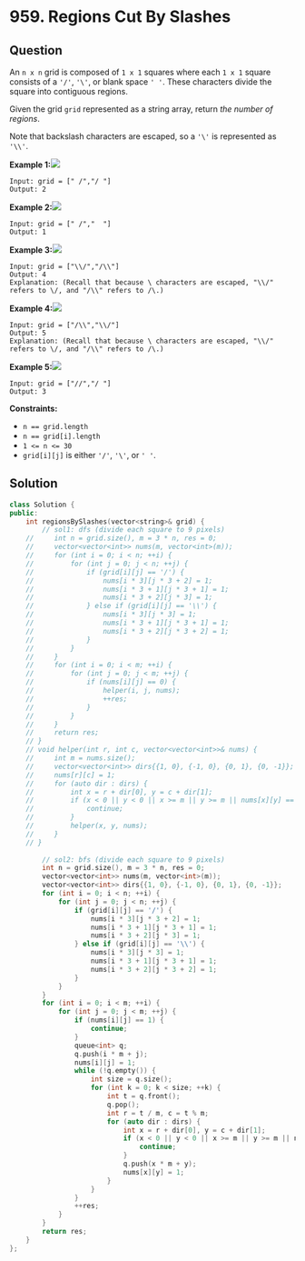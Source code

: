 # 959. Regions Cut By Slashes

## Question

An `n x n` grid is composed of `1 x 1` squares where each `1 x 1` square consists of a `'/'`, `'\'`, or blank space `' '`. These characters divide the square into contiguous regions.

Given the grid `grid` represented as a string array, return _the number of regions_.

Note that backslash characters are escaped, so a `'\'` is represented as `'\\'`.

**Example 1:**![](https://assets.leetcode.com/uploads/2018/12/15/1.png)

```text
Input: grid = [" /","/ "]
Output: 2
```

**Example 2:**![](https://assets.leetcode.com/uploads/2018/12/15/2.png)

```text
Input: grid = [" /","  "]
Output: 1
```

**Example 3:**![](https://assets.leetcode.com/uploads/2018/12/15/3.png)

```text
Input: grid = ["\\/","/\\"]
Output: 4
Explanation: (Recall that because \ characters are escaped, "\\/" refers to \/, and "/\\" refers to /\.)
```

**Example 4:**![](https://assets.leetcode.com/uploads/2018/12/15/4.png)

```text
Input: grid = ["/\\","\\/"]
Output: 5
Explanation: (Recall that because \ characters are escaped, "\\/" refers to \/, and "/\\" refers to /\.)
```

**Example 5:**![](https://assets.leetcode.com/uploads/2018/12/15/5.png)

```text
Input: grid = ["//","/ "]
Output: 3
```

**Constraints:**

* `n == grid.length`
* `n == grid[i].length`
* `1 <= n <= 30`
* `grid[i][j]` is either `'/'`, `'\'`, or `' '`.

## Solution

```cpp
class Solution {
public:
    int regionsBySlashes(vector<string>& grid) {
        // sol1: dfs (divide each square to 9 pixels)
    //     int n = grid.size(), m = 3 * n, res = 0;
    //     vector<vector<int>> nums(m, vector<int>(m));
    //     for (int i = 0; i < n; ++i) {
    //         for (int j = 0; j < n; ++j) {
    //             if (grid[i][j] == '/') {
    //                 nums[i * 3][j * 3 + 2] = 1;
    //                 nums[i * 3 + 1][j * 3 + 1] = 1;
    //                 nums[i * 3 + 2][j * 3] = 1;
    //             } else if (grid[i][j] == '\\') {
    //                 nums[i * 3][j * 3] = 1;
    //                 nums[i * 3 + 1][j * 3 + 1] = 1;
    //                 nums[i * 3 + 2][j * 3 + 2] = 1;
    //             }
    //         }
    //     }
    //     for (int i = 0; i < m; ++i) {
    //         for (int j = 0; j < m; ++j) {
    //             if (nums[i][j] == 0) {
    //                 helper(i, j, nums);
    //                 ++res;
    //             }
    //         }
    //     }
    //     return res;
    // }
    // void helper(int r, int c, vector<vector<int>>& nums) {
    //     int m = nums.size();
    //     vector<vector<int>> dirs{{1, 0}, {-1, 0}, {0, 1}, {0, -1}};
    //     nums[r][c] = 1;
    //     for (auto dir : dirs) {
    //         int x = r + dir[0], y = c + dir[1];
    //         if (x < 0 || y < 0 || x >= m || y >= m || nums[x][y] == 1) {
    //             continue;
    //         }
    //         helper(x, y, nums);
    //     }
    // }
        
        // sol2: bfs (divide each square to 9 pixels)
        int n = grid.size(), m = 3 * n, res = 0;
        vector<vector<int>> nums(m, vector<int>(m));
        vector<vector<int>> dirs{{1, 0}, {-1, 0}, {0, 1}, {0, -1}};
        for (int i = 0; i < n; ++i) {
            for (int j = 0; j < n; ++j) {
                if (grid[i][j] == '/') {
                    nums[i * 3][j * 3 + 2] = 1;
                    nums[i * 3 + 1][j * 3 + 1] = 1;
                    nums[i * 3 + 2][j * 3] = 1;
                } else if (grid[i][j] == '\\') {
                    nums[i * 3][j * 3] = 1;
                    nums[i * 3 + 1][j * 3 + 1] = 1;
                    nums[i * 3 + 2][j * 3 + 2] = 1;
                }
            }
        }
        for (int i = 0; i < m; ++i) {
            for (int j = 0; j < m; ++j) {
                if (nums[i][j] == 1) {
                    continue;
                }
                queue<int> q;
                q.push(i * m + j);
                nums[i][j] = 1;
                while (!q.empty()) {
                    int size = q.size();
                    for (int k = 0; k < size; ++k) {
                        int t = q.front();
                        q.pop();
                        int r = t / m, c = t % m;
                        for (auto dir : dirs) {
                            int x = r + dir[0], y = c + dir[1];
                            if (x < 0 || y < 0 || x >= m || y >= m || nums[x][y] == 1) {
                                continue;
                            }
                            q.push(x * m + y);
                            nums[x][y] = 1;
                        }
                    }
                }
                ++res;
            }
        }
        return res;
    }
};
```

